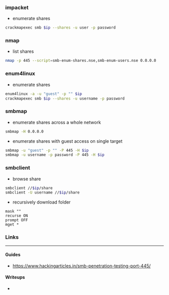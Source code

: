 ### impacket
- enumerate shares
```bash
crackmapexec smb $ip --shares -u user -p password
```
### nmap
- list shares
```sh
nmap -p 445 --script=smb-enum-shares.nse,smb-enum-users.nse 0.0.0.0
```

### enum4linux
- enumerate shares
```bash
enum4linux -a -u "guest" -p "" $ip
crackmapexec smb $ip --shares -u username -p password
```

### smbmap
- enumerate shares across a whole network
```sh
smbmap -H 0.0.0.0
```
- enumerate shares with guest access on single target
```bash
smbmap -u "guest" -p "" -P 445 -H $ip
smbmap -u username -p password -P 445 -H $ip
```

### smbclient
- browse share
```sh
smbclient //$ip/share
smbclient -U username //$ip/share
```
- recursively download folder
```
mask ""
recurse ON
prompt OFF
mget *
```

### Links
___
#### Guides
- https://www.hackingarticles.in/smb-penetration-testing-port-445/

#### Writeups
- 